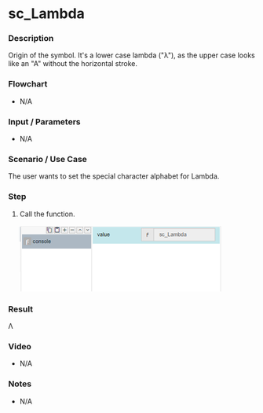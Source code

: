 ﻿# sc_Lambda

### Description

Origin of the symbol. It's a lower case lambda ("λ"), as the upper case looks like an "A" without the horizontal stroke.

### Flowchart

- N/A 

### Input / Parameters

- N/A

### Scenario / Use Case

The user wants to set the special character alphabet for Lambda.

### Step

1. Call the function.
    
   ![](../../../../document/function/SpecialCharacter/sc_Lambda/sc_Lambda-step-1.png?raw=true)
 
### Result

Λ
 
### Video

- N/A

<!--[![Video](http://i.imgur.com/Ot5DWAW.png)](https://youtu.be/StTqXEQ2l-Y?t=35s)-->

### Notes

- N/A